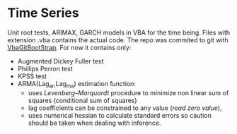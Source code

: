 # Time Series
Unit root tests, ARIMAX, GARCH models in VBA for the time being.
Files with extension .vba contains the actual code. The repo was commited to git with [VbaGitBootStrap](https://github.com/brucemcpherson/VbaGit). For now it contains only:  
*   Augmented Dickey Fuller test
*   Phillips Perron test
*   KPSS test
*   ARMA(Lag<sub>ar</sub>,Lag<sub>ma</sub>) estimation function:
    *  uses *Levenberg–Marquardt* procedure to minimize non linear sum of squares (conditional sum of squares)
    *  lag coefficients can be constrained to any value (*read zero value*),
    *  uses numerical hessian to calculate standard errors so caution should be taken when dealing with inference.
